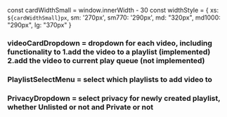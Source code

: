 const cardWidthSmall = window.innerWidth - 30
const widthStyle = {
  xs: `${cardWidthSmall}px`, sm: '270px', sm770: '290px', md: "320px",
  md1000: "290px", lg: "370px"
}

### videoCardDropdown = dropdown for each video, including functionality to 1.add the video to a playlist (implemented) 2.add the video to current play queue (not implemented)
### PlaylistSelectMenu = select which playlists to add video to
### PrivacyDropdown = select privacy for newly created playlist, whether Unlisted or not and Private or not
